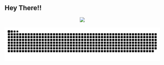 ## Hey There!!

<p align = "center">
<img src = "https://media0.giphy.com/media/v1.Y2lkPTc5MGI3NjExY3NjN3JvZnBndHB5bWUwYzYyb283M2J5amdmMzFseTd2ODN5NzcxMCZlcD12MV9pbnRlcm5hbF9naWZfYnlfaWQmY3Q9Zw/l3vR1WDIjKkn1TzkA/giphy.gif">
</p>


![snake gif](https://github.com/sachindevangan/sachindevangan/blob/output/github-snake-dark.svg)
<!--
**sachindevangan/sachindevangan** is a ✨ _special_ ✨ repository because its `README.md` (this file) appears on your GitHub profile.

Here are some ideas to get you started:

- 🔭 I’m currently working on ...
- 🌱 I’m currently learning ...
- 👯 I’m looking to collaborate on ...
- 🤔 I’m looking for help with ...
- 💬 Ask me about ...
- 📫 How to reach me: ...
- 😄 Pronouns: ...
- ⚡ Fun fact: ...
-->
